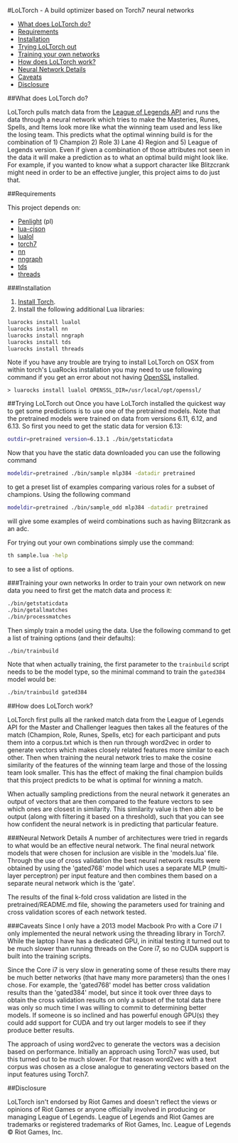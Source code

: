 #LoLTorch - A build optimizer based on Torch7 neural networks

  * [What does LoLTorch do?](#intro)
  * [Requirements](#requirements)
  * [Installation](#install)
  * [Trying LoLTorch out](#try)
  * [Training your own networks](#train)
  * [How does LoLTorch work?](#approach)
  * [Neural Network Details](#details)
  * [Caveats](#caveats)
  * [Disclosure](#disclosure)

<a name="intro"/>
##What does LoLTorch do?

LoLTorch pulls match data from the [League of Legends
API](http://developer.leagueoflegends.com) and runs the data through a neural
network which tries to make the Masteries, Runes, Spells, and Items look more
like what the winning team used and less like the losing team. This predicts
what the optimal winning build is for the combination of 1) Champion 2) Role 3)
Lane 4) Region and 5) League of Legends version. Even if given a combination of
those attributes not seen in the data it will make a prediction as to what an
optimal build might look like. For example, if you wanted to know what a support
character like Blitzcrank might need in order to be an effective jungler, this
project aims to do just that.

<a name="requirements"/>
##Requirements

This project depends on:
 * [Penlight](https://github.com/stevedonovan/Penlight)
(pl)
 * [lua-cjson](https://github.com/mpx/lua-cjson)
 * [lualol](https://github.com/dojoteef/lualol)
 * [torch7](http://torch.ch)
 * [nn](https://github.com/torch/nn)
 * [nngraph](https://github.com/torch/nngraph)
 * [tds](https://github.com/torch/tds)
 * [threads](https://github.com/torch/threads)

<a name="install"/>
###Installation

1. [Install Torch](http://torch.ch/docs/getting-started.html).
2. Install the following additional Lua libraries:

```bash
luarocks install lualol
luarocks install nn
luarocks install nngraph
luarocks install tds
luarocks install threads
```

Note if you have any trouble are trying to install LoLTorch on OSX from within
torch's LuaRocks installation you may need to use following command if you get
an error about not having [OpenSSL](https://www.openssl.org) installed.

    > luarocks install lualol OPENSSL_DIR=/usr/local/opt/openssl/

<a name="try"/>
##Trying LoLTorch out
Once you have LoLTorch installed the quickest way to get some predictions is to
use one of the pretrained models. Note that the pretrained models were trained
on data from versions 6.11, 6.12, and 6.13. So first you need to get the static
data for version 6.13:

```bash
outdir=pretrained version=6.13.1 ./bin/getstaticdata
```

Now that you have the static data downloaded you can use the following command

```bash
modeldir=pretrained ./bin/sample mlp384 -datadir pretrained
```

to get a preset list of examples comparing various roles for a subset of
champions. Using the following command

```bash
modeldir=pretrained ./bin/sample_odd mlp384 -datadir pretrained
```

will give some examples of weird combinations such as having Blitzcrank as an
adc.

For trying out your own combinations simply use the command:

```bash
th sample.lua -help
```

to see a list of options.

<a name="train"/>
###Training your own networks
In order to train your own network on new data you need to first get the match
data and process it:

```bash
./bin/getstaticdata
./bin/getallmatches
./bin/processmatches
```

Then simply train a model using the data. Use the following command to get a
list of training options (and their defaults):

```bash
./bin/trainbuild
```

Note that when actually training, the first parameter to the `trainbuild` script
needs to be the model type, so the minimal command to train the `gated384` model
would be:

```bash
./bin/trainbuild gated384
```

<a name="approach"/>
##How does LoLTorch work?

LoLTorch first pulls all the ranked match data from the League of Legends API
for the Master and Challenger leagues then takes all the features of the match
(Champion, Role, Runes, Spells, etc) for each participant and puts them into
a corpus.txt which is then run through word2vec in order to generate vectors
which makes closely related features more similar to each other. Then when
training the neural network tries to make the cosine similarity of the features
of the winning team large and those of the lossing team look smaller. This has
the effect of making the final champion builds that this project predicts to be
what is optimal for winning a match.

When actually sampling predictions from the neural network it generates an
output of vectors that are then compared to the feature vectors to see which
ones are closest in similarity. This similarity value is then able to be output
(along with filtering it based on a threshold), such that you can see how
confident the neural network is in predicting that particular feature.


<a name="details"/>
###Neural Network Details
A number of architectures were tried in regards to what would be an effective
neural network. The final neural network models that were chosen for inclusion
are visible in the 'models.lua' file. Through the use of cross validation the
best neural network results were obtained by using the 'gated768' model which
uses a separate MLP (multi-layer perceptron) per input feature and then combines
them based on a separate neural network which is the 'gate'.

The results of the final k-fold cross validation are listed in the
pretrained/README.md file, showing the parameters used for training and
cross validation scores of each network tested.


<a name="caveats"/>
###Caveats
Since I only have a 2013 model Macbook Pro with a Core i7 I only implemented the
neural network using the threading library in Torch7. While the laptop I have
has a dedicated GPU, in initial testing it turned out to be much slower than
running threads on the Core i7, so no CUDA support is built into the training
scripts.

Since the Core i7 is very slow in generating some of these results there may be
much better networks (that have many more parameters) than the ones I chose. For
example, the 'gated768' model has better cross validation results than the
'gated384' model, but since it took over three days to obtain the cross
validation results on only a subset of the total data there was only so much
time I was willing to commit to determining better models. If someone is so
inclined and has powerful enough GPU(s) they could add support for CUDA and try
out larger models to see if they produce better results.

The approach of using word2vec to generate the vectors was a decision based on
performance. Initially an approach using Torch7 was used, but this turned out to
be much slower. For that reason word2vec with a text corpus was chosen as a
close analogue to generating vectors based on the input features using Torch7.


<a name="disclosure"/>
##Disclosure

LoLTorch isn't endorsed by Riot Games and doesn't reflect the views or opinions
of Riot Games or anyone officially involved in producing or managing League of
Legends. League of Legends and Riot Games are trademarks or registered
trademarks of Riot Games, Inc. League of Legends © Riot Games, Inc.
